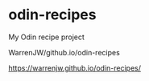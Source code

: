 # odin-recipes

My Odin recipe project

WarrenJW/github.io/odin-recipes

https://warrenjw.github.io/odin-recipes/